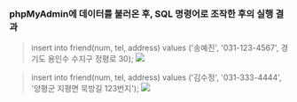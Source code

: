 ### phpMyAdmin에 데이터를 불러온 후, SQL 명령어로 조작한 후의 실행 결과

> insert into friend(num, tel, address) values ('송예진', '031-123-4567', 경기도 용인수 수지구 정평로 30);
![](https://images.velog.io/images/cil05265/post/d4243dc3-316d-41f7-ad3a-542943ceba49/%E1%84%89%E1%85%B3%E1%84%8F%E1%85%B3%E1%84%85%E1%85%B5%E1%86%AB%E1%84%89%E1%85%A3%E1%86%BA%202021-09-24%20%E1%84%8B%E1%85%A9%E1%84%8C%E1%85%A5%E1%86%AB%2010.01.51.png)

> insert into friend(num, tel, address) values ('김수정', '031-333-4444', '양평군 지평면 묵방길 123번지');
![](https://images.velog.io/images/cil05265/post/3a83a84d-6b3e-47da-8c62-9c6abbe9d872/%E1%84%89%E1%85%B3%E1%84%8F%E1%85%B3%E1%84%85%E1%85%B5%E1%86%AB%E1%84%89%E1%85%A3%E1%86%BA%202021-09-24%20%E1%84%8B%E1%85%A9%E1%84%8C%E1%85%A5%E1%86%AB%2010.03.16.png)